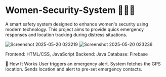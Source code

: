 # Women-Security-System 🚨👩‍💻
A smart safety system designed to enhance women's security using modern technology. This project aims to provide quick emergency responses and location tracking during distress situations.

![Screenshot 2025-05-20 023219](https://github.com/user-attachments/assets/3d74ae91-58a2-49b7-abf0-2ae7215a2f0c)
![Screenshot 2025-05-20 023236](https://github.com/user-attachments/assets/a2346778-3006-4237-9e20-71127eadef28)

Frontend: HTML/CSS, JavaScript 
Backend: Java
Database: Firebase 

📱 How It Works
User triggers an emergency alert.
System fetches the GPS location.
Sends location and alert to pre-set emergency contacts.
 
